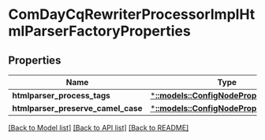 # ComDayCqRewriterProcessorImplHtmlParserFactoryProperties

## Properties
Name | Type | Description | Notes
------------ | ------------- | ------------- | -------------
**htmlparser_process_tags** | [***::models::ConfigNodePropertyArray**](configNodePropertyArray.md) |  | [optional] 
**htmlparser_preserve_camel_case** | [***::models::ConfigNodePropertyBoolean**](configNodePropertyBoolean.md) |  | [optional] 

[[Back to Model list]](../README.md#documentation-for-models) [[Back to API list]](../README.md#documentation-for-api-endpoints) [[Back to README]](../README.md)


